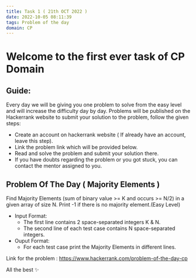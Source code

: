 ```yaml
---
title: Task 1 ( 21th OCT 2022 )
date: 2022-10-05 08:11:39
tags: Problem of the day
domain: CP
---
```


# Welcome to the first ever task of CP Domain
## Guide:

Every day we will be giving you one problem to solve from the easy level and will increase the difficulty day by day.
Problems will be published on the Hackerrank website to submit your solution to the problem, follow the given steps:
  - Create an account on hackerrank website ( If already have an account, leave this step).
  - Link the problem link which will be provided below.
  - Read and solve the problem and submit your solution there.
  - If you have doubts regarding the problem or you got stuck, you can contact the mentor assigned to you.

## Problem Of The Day ( Majority Elements )

Find Majority Elements (sum of binary value >= K and occurs >= N/2) in a given array of size N. Print -1 if there is no majority element.(Easy Level)
  - Input Format:
    - The first line contains 2 space-separated integers K & N.
    - The second line of each test case contains N space-separated integers.
  - Ouput Format:
    - For each test case print the Majority Elements in different lines.

Link for the problem : https://www.hackerrank.com/problem-of-the-day-cp

All the best ✨
